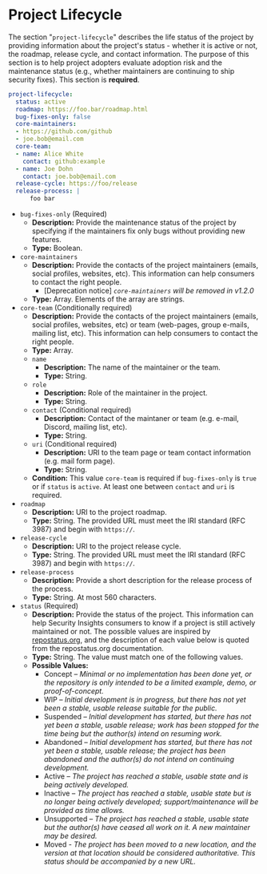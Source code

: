 # Project Lifecycle

The section "`project-lifecycle`" describes the life status of the project by providing information about the project's status - whether it is active or not, the roadmap, release cycle, and contact information. The purpose of this section is to help project adopters evaluate adoption risk and the maintenance status (e.g., whether maintainers are continuing to ship security fixes). This section is **required**.


```yaml
project-lifecycle:
  status: active
  roadmap: https://foo.bar/roadmap.html
  bug-fixes-only: false
  core-maintainers:
  - https://github.com/github
  - joe.bob@email.com
  core-team:
  - name: Alice White
    contact: github:example
  - name: Joe Dohn
    contact: joe.bob@email.com
  release-cycle: https://foo/release
  release-process: |
      foo bar
```

- `bug-fixes-only` (Required)
  - **Description:** Provide the maintenance status of the project by specifying if the maintainers fix only bugs without providing new features.
  - **Type:** Boolean.
- `core-maintainers`
  - **Description:** Provide the contacts of the project maintainers (emails, social profiles, websites, etc). This information can help consumers to contact the right people.
    - [Deprecation notice] _`core-maintainers` will be removed in v1.2.0_
  - **Type:** Array. Elements of the array are strings.
- `core-team` (Conditionally required)
  - **Description:** Provide the contacts of the project maintainers (emails, social profiles, websites, etc) or team (web-pages, group e-mails, mailing list, etc). This information can help consumers to contact the right people.
  - **Type:** Array.
  - `name`
    - **Description:** The name of the maintainer or the team.
    - **Type:** String.
  - `role`
    - **Description:** Role of the maintainer in the project.
    - **Type:** String.
  - `contact` (Conditional required)
    - **Description:** Contact of the maintaner or team (e.g. e-mail, Discord, mailing list, etc).
    - **Type:** String.
  - `uri` (Conditional required)
    - **Description:** URI to the team page or team contact information (e.g. mail form page).
    - **Type:** String. 
  - **Condition:** This value `core-team` is required if `bug-fixes-only` is `true` or if `status` is `active`. At least one between `contact` and `uri` is required. 
- `roadmap`
  - **Description:** URI to the project roadmap.
  - **Type:** String. The provided URL must meet the IRI standard (RFC 3987) and begin with `https://`.
- `release-cycle`
  - **Description:** URI to the project release cycle.
  - **Type:** String. The provided URL must meet the IRI standard (RFC 3987) and begin with `https://`.
- `release-process`
  - **Description:** Provide a short description for the release process of the process.
  - **Type:** String. At most 560 characters.
- `status` (Required)
  - **Description:** Provide the status of the project. This information can help Security Insights consumers to know if a project is still actively maintained or not. The possible values are inspired by [repostatus.org](https://repostatus.org), and the description of each value below is quoted from the repostatus.org documentation.
  - **Type:** String. The value must match one of the following values.
  - **Possible Values:**
    - Concept – _Minimal or no implementation has been done yet, or the repository is only intended to be a limited example, demo, or proof-of-concept._
    - WIP – _Initial development is in progress, but there has not yet been a stable, usable release suitable for the public._
    - Suspended – _Initial development has started, but there has not yet been a stable, usable release; work has been stopped for the time being but the author(s) intend on resuming work._
    - Abandoned – _Initial development has started, but there has not yet been a stable, usable release; the project has been abandoned and the author(s) do not intend on continuing development._
    - Active – _The project has reached a stable, usable state and is being actively developed._
    - Inactive – _The project has reached a stable, usable state but is no longer being actively developed; support/maintenance will be provided as time allows._
    - Unsupported – _The project has reached a stable, usable state but the author(s) have ceased all work on it. A new maintainer may be desired._
    - Moved - _The project has been moved to a new location, and the version at that location should be considered authoritative. This status should be accompanied by a new URL._
